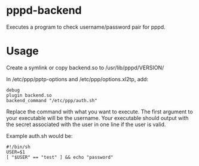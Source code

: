pppd-backend
============

Executes a program to check username/password pair for pppd.

Usage
=====

Create a symlink or copy backend.so to /usr/lib/pppd/VERSION/

In /etc/ppp/pptp-options and /etc/ppp/options.xl2tp, add:

    debug
    plugin backend.so
    backend_command "/etc/ppp/auth.sh"

Replace the command with what you want to execute.
The first argument to your executable will be the username.
Your executable should output with the secret associated with the user in one line if the user is valid.

Example auth.sh would be:

    #!/bin/sh
    USER=$1
    [ "$USER" == "test" ] && echo "password"

